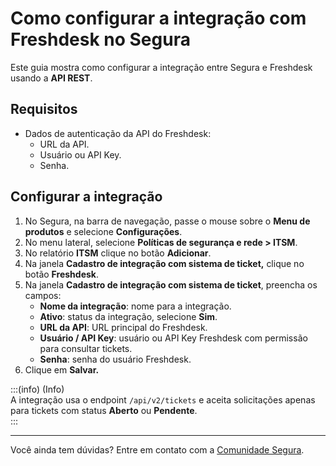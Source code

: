 # Como configurar a integração com Freshdesk no Segura

Este guia mostra como configurar a integração entre Segura e Freshdesk usando a **API REST**.

## Requisitos

* Dados de autenticação da API do Freshdesk:  
  * URL da API.  
  * Usuário ou API Key.  
  * Senha.

## Configurar a integração

1. No Segura, na barra de navegação, passe o mouse sobre o **Menu de produtos** e selecione **Configurações**.
2. No menu lateral, selecione **Políticas de segurança e rede > ITSM**.
3. No relatório  **ITSM** clique no botão **Adicionar**.
4. Na janela **Cadastro de integração com sistema de ticket,** clique no botão **Freshdesk**.  
5. Na janela **Cadastro de integração com sistema de ticket**, preencha os campos:  
   * **Nome da integração**: nome para a integração.  
   * **Ativo**: status da integração, selecione **Sim**.  
   * **URL da API**: URL principal do Freshdesk.  
   * **Usuário / API Key**: usuário ou API Key Freshdesk com permissão para consultar tickets.  
   * **Senha**: senha do usuário Freshdesk.  
6. Clique em **Salvar.**

:::(info) (Info)  
A integração usa o endpoint `/api/v2/tickets` e aceita solicitações apenas para tickets com status **Aberto** ou **Pendente**.  
:::

---

Você ainda tem dúvidas? Entre em contato com a [Comunidade Segura](https://community.Segura.io/).